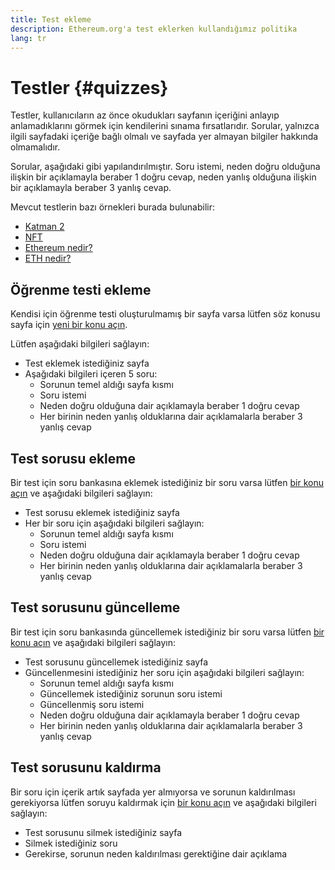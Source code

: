 ```yaml
---
title: Test ekleme
description: Ethereum.org'a test eklerken kullandığımız politika
lang: tr
---
```


# Testler {#quizzes}

Testler, kullanıcıların az önce okudukları sayfanın içeriğini anlayıp anlamadıklarını görmek için kendilerini sınama fırsatlarıdır. Sorular, yalnızca ilgili sayfadaki içeriğe bağlı olmalı ve sayfada yer almayan bilgiler hakkında olmamalıdır.

Sorular, aşağıdaki gibi yapılandırılmıştır. Soru istemi, neden doğru olduğuna ilişkin bir açıklamayla beraber 1 doğru cevap, neden yanlış olduğuna ilişkin bir açıklamayla beraber 3 yanlış cevap.

Mevcut testlerin bazı örnekleri burada bulunabilir:

- [Katman 2](/layer-2)
- [NFT](/nft/)
- [Ethereum nedir?](/what-is-ethereum/)
- [ETH nedir?](/what-is-ether/)

## Öğrenme testi ekleme

Kendisi için öğrenme testi oluşturulmamış bir sayfa varsa lütfen söz konusu sayfa için [yeni bir konu açın](https://github.com/ethereum/ethereum-org-website/issues/new?assignees=&labels=&template=suggest_quiz.yaml).

Lütfen aşağıdaki bilgileri sağlayın:

- Test eklemek istediğiniz sayfa
- Aşağıdaki bilgileri içeren 5 soru:
  - Sorunun temel aldığı sayfa kısmı
  - Soru istemi
  - Neden doğru olduğuna dair açıklamayla beraber 1 doğru cevap
  - Her birinin neden yanlış olduklarına dair açıklamalarla beraber 3 yanlış cevap

## Test sorusu ekleme

Bir test için soru bankasına eklemek istediğiniz bir soru varsa lütfen [bir konu açın](https://github.com/ethereum/ethereum-org-website/issues/new?assignees=&labels=&template=suggest_quiz.yaml) ve aşağıdaki bilgileri sağlayın:

- Test sorusu eklemek istediğiniz sayfa
- Her bir soru için aşağıdaki bilgileri sağlayın:
  - Sorunun temel aldığı sayfa kısmı
  - Soru istemi
  - Neden doğru olduğuna dair açıklamayla beraber 1 doğru cevap
  - Her birinin neden yanlış olduklarına dair açıklamalarla beraber 3 yanlış cevap

## Test sorusunu güncelleme

Bir test için soru bankasında güncellemek istediğiniz bir soru varsa lütfen [bir konu açın](https://github.com/ethereum/ethereum-org-website/issues/new?assignees=&labels=&template=suggest_quiz.yaml) ve aşağıdaki bilgileri sağlayın:

- Test sorusunu güncellemek istediğiniz sayfa
- Güncellenmesini istediğiniz her soru için aşağıdaki bilgileri sağlayın:
  - Sorunun temel aldığı sayfa kısmı
  - Güncellemek istediğiniz sorunun soru istemi
  - Güncellenmiş soru istemi
  - Neden doğru olduğuna dair açıklamayla beraber 1 doğru cevap
  - Her birinin neden yanlış olduklarına dair açıklamalarla beraber 3 yanlış cevap

## Test sorusunu kaldırma

Bir soru için içerik artık sayfada yer almıyorsa ve sorunun kaldırılması gerekiyorsa lütfen soruyu kaldırmak için [bir konu açın](https://github.com/ethereum/ethereum-org-website/issues/new?assignees=&labels=&template=suggest_quiz.yaml) ve aşağıdaki bilgileri sağlayın:

- Test sorusunu silmek istediğiniz sayfa
- Silmek istediğiniz soru
- Gerekirse, sorunun neden kaldırılması gerektiğine dair açıklama
